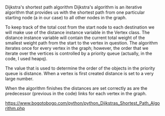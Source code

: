 Dijkstra's shortest path algorithm
Dijkstra's algorithm is an iterative algorithm that provides us with the shortest path from one particular starting node (a in our case) to all other nodes in the graph.

To keep track of the total cost from the start node to each destination we will make use of the distance instance variable in the Vertex class. The distance instance variable will contain the current total weight of the smallest weight path from the start to the vertex in question. The algorithm iterates once for every vertex in the graph; however, the order that we iterate over the vertices is controlled by a priority queue (actually, in the code, I used heapq).

The value that is used to determine the order of the objects in the priority queue is distance. When a vertex is first created distance is set to a very large number.

When the algorithm finishes the distances are set correctly as are the predecessor (previous in the code) links for each vertex in the graph.

https://www.bogotobogo.com/python/python_Dijkstras_Shortest_Path_Algorithm.php
